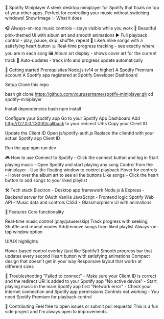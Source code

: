 🎵 Spotify Miniplayer
A sleek desktop miniplayer for Spotify that floats on top of your other apps. Perfect for controlling your music without switching windows!
Show Image <!-- Add your screenshot here -->
✨ What it does

🎧 Always-on-top music controls - stays visible while you work
🎨 Beautiful pink-themed UI with album art and smooth animations
▶️ Full playback control - play, pause, skip, shuffle, repeat
💚 Like/unlike songs with a satisfying heart button
📊 Real-time progress tracking - see exactly where you are in each song
🖼️ Album art display - shows cover art for the current track
🔄 Auto-updates - track info and progress update automatically


🚀 Getting started
Prerequisites
Node.js (v14 or higher)
A Spotify Premium account
A Spotify app registered at Spotify Developer Dashboard

Setup
Clone this repo

bash   git clone https://github.com/yourusername/spotify-miniplayer.git
   cd spotify-miniplayer

Install dependencies
bash   npm install

Configure your Spotify app
Go to your Spotify App Dashboard
Add http://127.0.0.1:3000/callback to your redirect URIs
Copy your Client ID


Update the Client ID
Open js/spotify-auth.js
Replace the clientId with your actual Spotify app Client ID


Run the app
npm run dev

🎮 How to use
Connect to Spotify - Click the connect button and log in
Start playing music - Open Spotify and start playing any song
Control from the miniplayer - Use the floating window to control playback
Hover for controls - Hover over the album art to see all the buttons
Like songs - Click the heart button to add songs to your liked playlist

🛠️ Tech stack
Electron - Desktop app framework
Node.js & Express - Backend server for OAuth
Vanilla JavaScript - Frontend logic
Spotify Web API - Music data and controls
CSS3 - Glassmorphism UI with animations

🎯 Features
Core functionality

Real-time music control (play/pause/skip)
Track progress with seeking
Shuffle and repeat modes
Add/remove songs from liked playlist
Always-on-top window option

UI/UX highlights

Hover-based control overlay (just like Spotify!)
Smooth progress bar that updates every second
Heart button with satisfying animations
Compact design that doesn't get in your way
Responsive layout that works at different sizes

🐛 Troubleshooting
"Failed to connect" - Make sure your Client ID is correct and the redirect URI is added to your Spotify app
"No active device" - Start playing music in the main Spotify app first
"Network error" - Check your internet connection and Spotify app permissions
Controls not working - You need Spotify Premium for playback control

🤝 Contributing
Feel free to open issues or submit pull requests! This is a fun side project and I'm always open to improvements.
